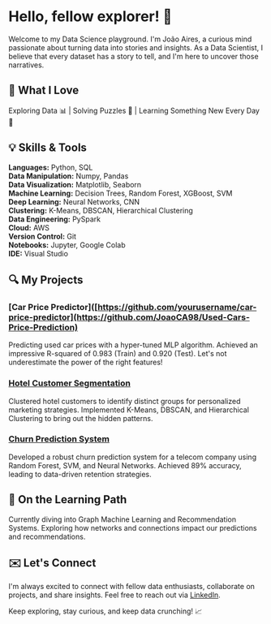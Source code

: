 # Hello, fellow explorer! 👋

Welcome to my Data Science playground. I'm João Aires, a curious mind passionate about turning data into stories and insights. As a Data Scientist, I believe that every dataset has a story to tell, and I'm here to uncover those narratives.

## 🚀 What I Love

Exploring Data 📊 | Solving Puzzles 🧩 | Learning Something New Every Day 📖

## 💡 Skills & Tools

**Languages:** Python, SQL  
**Data Manipulation:** Numpy, Pandas  
**Data Visualization:** Matplotlib, Seaborn  
**Machine Learning:** Decision Trees, Random Forest, XGBoost, SVM  
**Deep Learning:** Neural Networks, CNN  
**Clustering:** K-Means, DBSCAN, Hierarchical Clustering  
**Data Engineering:** PySpark  
**Cloud:** AWS  
**Version Control:** Git  
**Notebooks:** Jupyter, Google Colab  
**IDE:** Visual Studio  

## 🔍 My Projects

### [Car Price Predictor]([https://github.com/yourusername/car-price-predictor](https://github.com/JoaoCA98/Used-Cars-Price-Prediction)
Predicting used car prices with a hyper-tuned MLP algorithm. Achieved an impressive R-squared of 0.983 (Train) and 0.920 (Test). Let's not underestimate the power of the right features!

### [Hotel Customer Segmentation](https://github.com/yourusername/hotel-customer-segmentation)
Clustered hotel customers to identify distinct groups for personalized marketing strategies. Implemented K-Means, DBSCAN, and Hierarchical Clustering to bring out the hidden patterns.

### [Churn Prediction System](https://github.com/yourusername/churn-prediction-system)
Developed a robust churn prediction system for a telecom company using Random Forest, SVM, and Neural Networks. Achieved 89% accuracy, leading to data-driven retention strategies.

## 🌱 On the Learning Path

Currently diving into Graph Machine Learning and Recommendation Systems. Exploring how networks and connections impact our predictions and recommendations.

## ✉️ Let's Connect

I'm always excited to connect with fellow data enthusiasts, collaborate on projects, and share insights. Feel free to reach out via [LinkedIn](www.linkedin.com/in/joaocabralascensao).

Keep exploring, stay curious, and keep data crunching! 📈
